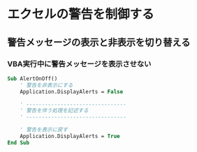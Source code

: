 # エクセルの警告を制御する

## 警告メッセージの表示と非表示を切り替える

### VBA実行中に警告メッセージを表示させない

```vb
Sub AlertOnOff()
    ' 警告を非表示にする
    Application.DisplayAlerts = False

    ' --------------------------------
    ' 警告を伴う処理を記述する
    ' --------------------------------

    ' 警告を表示に戻す
    Application.DisplayAlerts = True
End Sub
```
